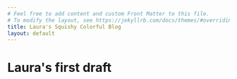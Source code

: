 ```yaml
---
# Feel free to add content and custom Front Matter to this file.
# To modify the layout, see https://jekyllrb.com/docs/themes/#overriding-theme-defaults
title: Laura's Squishy Colorful Blog
layout: default
---
```


# Laura's first draft
